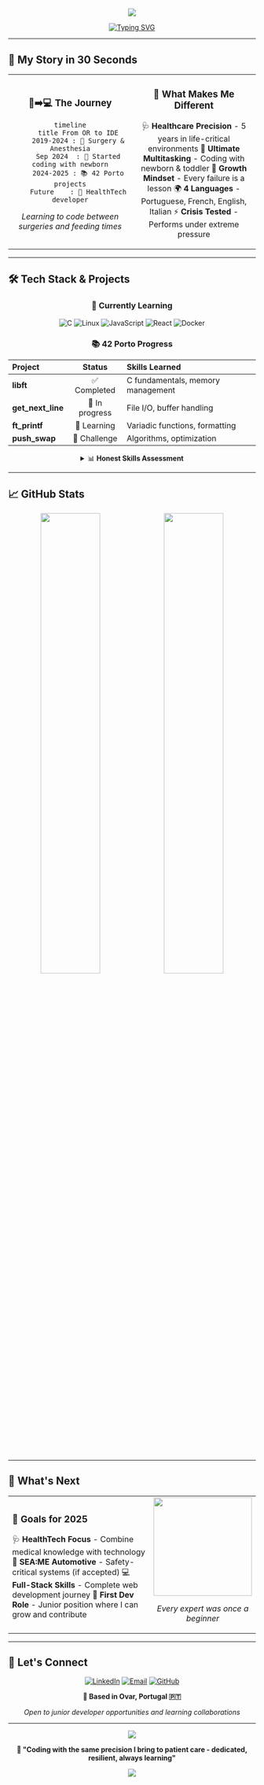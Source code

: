 #

<div align="center">

<img src="https://capsule-render.vercel.app/api?type=waving&color=gradient&customColorList=6,11,20&height=200&section=header&text=Melanie%20Reis&fontSize=80&fontAlign=50&fontAlignY=40&fontColor=ffffff&desc=Healthcare%20Professional%20●%20Learning%20to%20Code&descAlign=50&descAlignY=60&animation=fadeIn&descSize=20" />

</div>

<div align="center">

[![Typing SVG](https://readme-typing-svg.demolab.com/?lines=🩺+5+Years+Healthcare+Experience;👶+Coding+with+newborn+%26+toddler;💻+42+Porto+Student;🚀+Future+HealthTech+Developer&font=Fira+Code&size=24&duration=4000&pause=1000&color=00D9FF&center=true&vCenter=true&width=600&height=80)](https://git.io/typing-svg)

</div>

---

## 🚀 My Story in 30 Seconds

<div align="center">

<table>
<tr>
<td width="50%" align="center">

### 🏥➡️💻 **The Journey**

```mermaid
timeline
    title From OR to IDE
    2019-2024 : 🏥 Surgery & Anesthesia
    Sep 2024  : 👶 Started coding with newborn
    2024-2025 : 📚 42 Porto projects
    Future    : 🎯 HealthTech developer
```

*Learning to code between surgeries and feeding times*

</td>
<td width="50%" align="center">

### 💪 **What Makes Me Different**

🩺 **Healthcare Precision** - 5 years in life-critical environments
👶 **Ultimate Multitasking** - Coding with newborn & toddler
🌱 **Growth Mindset** - Every failure is a lesson
🌍 **4 Languages** - Portuguese, French, English, Italian
⚡ **Crisis Tested** - Performs under extreme pressure

</td>
</tr>
</table>

</div>

---

## 🛠️ Tech Stack & Projects

<div align="center">

### 🔧 **Currently Learning**

![C](https://img.shields.io/badge/C-00599C?style=for-the-badge&logo=c&logoColor=white)
![Linux](https://img.shields.io/badge/Linux-FCC624?style=for-the-badge&logo=linux&logoColor=black)
![JavaScript](https://img.shields.io/badge/JavaScript-F7DF1E?style=for-the-badge&logo=javascript&logoColor=black)
![React](https://img.shields.io/badge/React-20232A?style=for-the-badge&logo=react&logoColor=61DAFB)
![Docker](https://img.shields.io/badge/Docker-2496ED?style=for-the-badge&logo=docker&logoColor=white)

### 📚 **42 Porto Progress**

| Project | Status | Skills Learned |
|:--------|:------:|:---------------|
| **libft** | ✅ Completed | C fundamentals, memory management |
| **get_next_line** | 🔄 In progress | File I/O, buffer handling |
| **ft_printf** | 📖 Learning | Variadic functions, formatting |
| **push_swap** | 💪 Challenge | Algorithms, optimization |

<details>
<summary>📊 <b>Honest Skills Assessment</b></summary>

<br>

| Skill | Level | Notes |
|:------|:-----:|:------|
| **C Programming** | 🟩🟩🟩🟨⬜ 70% | Solid foundation, improving daily |
| **Problem Solving** | 🟩🟩🟩🟩🟨 85% | Healthcare experience helps |
| **Web Development** | 🟩🟩🟩⬜⬜ 60% | Frontend focus, learning backend |
| **Debugging** | 🟩🟩🟩🟩⬜ 75% | Methodical approach from healthcare |

*Real progress over perfect scores*

</details>

</div>

---

## 📈 GitHub Stats

<div align="center">

<img width="49%" src="https://github-readme-stats.vercel.app/api?username=melaniereis&show_icons=true&theme=tokyonight&hide_border=true&title_color=00D9FF&icon_color=7C3AED&text_color=FFFFFF&bg_color=0D1117" />
<img width="49%" src="https://github-readme-streak-stats.herokuapp.com/?user=melaniereis&theme=tokyonight&hide_border=true&stroke=00D9FF&ring=7C3AED&fire=FF6B6B&currStreakLabel=FFFFFF&background=0D1117" />

</div>

---

## 🎯 What's Next

<div align="center">

<table>
<tr>
<td width="60%">

### 🚀 **Goals for 2025**

🩺 **HealthTech Focus** - Combine medical knowledge with technology
🚗 **SEA:ME Automotive** - Safety-critical systems (if accepted)
💻 **Full-Stack Skills** - Complete web development journey
👥 **First Dev Role** - Junior position where I can grow and contribute

</td>
<td width="40%" align="center">

<img width="200" src="https://media.giphy.com/media/L8K62iTDkzGX6/giphy.gif" />

*Every expert was once a beginner*

</td>
</tr>
</table>

</div>

---

## 🤝 Let's Connect

<div align="center">

[![LinkedIn](https://img.shields.io/badge/LinkedIn-0077B5?style=for-the-badge&logo=linkedin&logoColor=white)](https://www.linkedin.com/in/melanie-ferraz-reis-622229a5)
[![Email](https://img.shields.io/badge/Email-D14836?style=for-the-badge&logo=gmail&logoColor=white)](mailto:melanie.ferraz@ua.pt)
[![GitHub](https://img.shields.io/badge/GitHub-100000?style=for-the-badge&logo=github&logoColor=white)](https://github.com/melaniereis)

**📍 Based in Ovar, Portugal 🇵🇹**

*Open to junior developer opportunities and learning collaborations*

</div>

---

<div align="center">

<img src="https://capsule-render.vercel.app/api?type=waving&color=gradient&customColorList=6,11,20&height=100&section=footer" />

**💭 "Coding with the same precision I bring to patient care - dedicated, resilient, always learning"**

<img src="https://komarev.com/ghpvc/?username=melaniereis&label=Profile%20Views&color=00D9FF&style=for-the-badge" />

</div>
